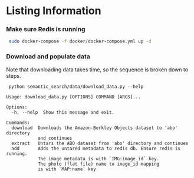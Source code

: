 # Listing Information

### Make sure Redis is running

```bash
 sudo docker-compose -f docker/docker-compose.yml up -d
 ```

 ### Download and populate data

 Note that downloading data takes time, so the sequence is broken down to steps.

 ```shell
  python semantic_search/data/download_data.py --help
```
```text
Usage: download_data.py [OPTIONS] COMMAND [ARGS]...

Options:
  -h, --help  Show this message and exit.

Commands:
  download  Downloads the Amazon-Berkley Objects dataset to 'abo' directory
            and continues
  extract   Untars the ABO dataset from 'abo' directory and continues
  add       Adds the untared metadata to redis db. Ensure redis is running.
            The image metadata is with `IMG:image_id` key.
            The photo (flat file) name to image_id mapping
            is with `MAP:name` key
 ```